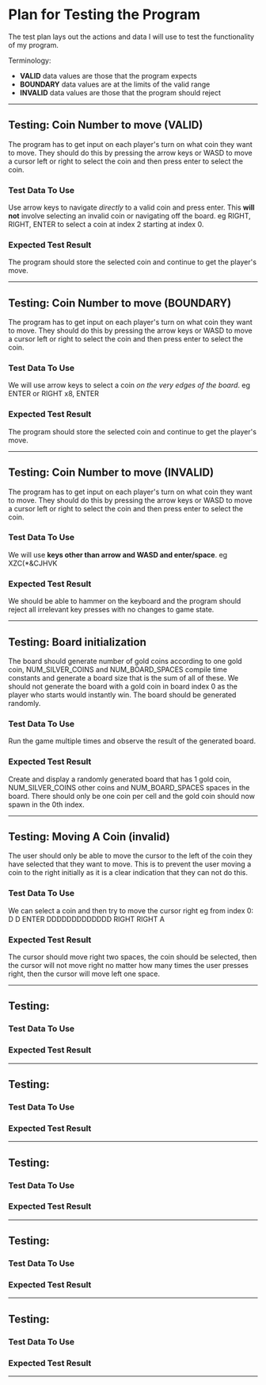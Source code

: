 # Plan for Testing the Program

The test plan lays out the actions and data I will use to test the functionality of my program.

Terminology:

- **VALID** data values are those that the program expects
- **BOUNDARY** data values are at the limits of the valid range
- **INVALID** data values are those that the program should reject

---

## Testing: Coin Number to move **(VALID)**
The program has to get input on each player's turn on what coin they want to move. They should do this by pressing the arrow keys or WASD to move a cursor left or right to select the coin and then press enter to select the coin.
### Test Data To Use
Use arrow keys to navigate *directly* to a valid coin and press enter. This **will not** involve selecting an invalid coin or navigating off the board. 
eg RIGHT, RIGHT, ENTER to select a coin at index 2 starting at index 0.
### Expected Test Result
The program should store the selected coin and continue to get the player's move.

---

## Testing: Coin Number to move **(BOUNDARY)**
The program has to get input on each player's turn on what coin they want to move. They should do this by pressing the arrow keys or WASD to move a cursor left or right to select the coin and then press enter to select the coin.
### Test Data To Use
We will use arrow keys to select a coin *on the very edges of the board*.
eg ENTER or RIGHT x8, ENTER
### Expected Test Result
The program should store the selected coin and continue to get the player's move.

---

## Testing: Coin Number to move **(INVALID)**
The program has to get input on each player's turn on what coin they want to move. They should do this by pressing the arrow keys or WASD to move a cursor left or right to select the coin and then press enter to select the coin.
### Test Data To Use
We will use **keys other than arrow and WASD and enter/space**.
eg XZC(*&CJHVK
### Expected Test Result
We should be able to hammer on the keyboard and the program should reject all irrelevant key presses with no changes to game state.

---

## Testing: Board initialization
The board should generate number of gold coins according to one gold coin, NUM_SILVER_COINS and NUM_BOARD_SPACES compile time constants and generate a board size that is the sum of
all of these. We should not generate the board with a gold coin in board index 0 as the player who starts would instantly win. The board should be generated randomly.

### Test Data To Use

Run the game multiple times and observe the result of the generated board.

### Expected Test Result
Create and display a randomly generated board that has 1 gold coin, NUM_SILVER_COINS other coins and
NUM_BOARD_SPACES spaces in the board. There should only be one coin per cell and the gold coin should now spawn in the 0th index.

---

## Testing: Moving A Coin (invalid)

The user should only be able to move the cursor to the left of the coin they have selected that they want to move.
This is to prevent the user moving a coin to the right initially as it is a clear indication that they can not do this.

### Test Data To Use

We can select a coin and then try to move the cursor right eg from index 0:
D D ENTER DDDDDDDDDDDDD RIGHT RIGHT A

### Expected Test Result
The cursor should move right two spaces, the coin should be selected, then the cursor will not move right no matter how many times the user presses right,
then the cursor will move left one space.

---

## Testing:

### Test Data To Use

### Expected Test Result

---

## Testing:

### Test Data To Use

### Expected Test Result

---

## Testing:

### Test Data To Use

### Expected Test Result

---

## Testing:

### Test Data To Use

### Expected Test Result

---

## Testing:

### Test Data To Use

### Expected Test Result

---
